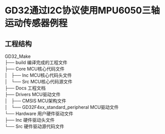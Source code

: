 # GD32通过I2C协议使用MPU6050三轴运动传感器例程

## 工程结构
GD32_Make \
├── build 编译完成的工程文件 \
├── Core MCU核心代码文件 \
│   ├── Inc MCU核心代码头文件 \
│   └── Src MCU核心代码源文件 \
├── Docs 工程文档 \
├── Drivers MCU驱动文件 \
│   ├── CMSIS MCU架构文件 \
│   └── GD32F4xx_standard_peripheral MCU驱动文件 \
└── Hardware 用户硬件驱动文件\
    ├── Inc 硬件驱动头文件 \
    └── Src 硬件驱动源代码文件
